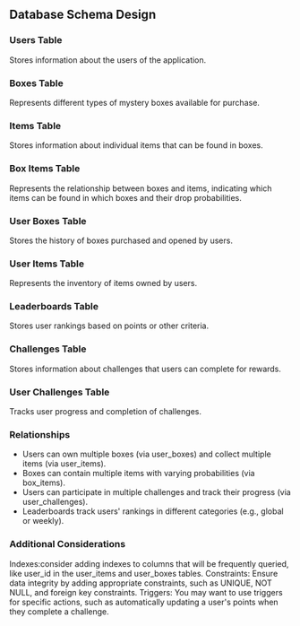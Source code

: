 ## Database Schema Design
### Users Table
Stores information about the users of the application.
### Boxes Table
Represents different types of mystery boxes available for purchase.
### Items Table
Stores information about individual items that can be found in boxes.
### Box Items Table
Represents the relationship between boxes and items, indicating which items can be found in which boxes and their drop probabilities.
### User Boxes Table
Stores the history of boxes purchased and opened by users.
### User Items Table
Represents the inventory of items owned by users.
### Leaderboards Table
Stores user rankings based on points or other criteria.
### Challenges Table
Stores information about challenges that users can complete for rewards.
### User Challenges Table
Tracks user progress and completion of challenges.


### Relationships 
- Users can own multiple boxes (via user_boxes) and collect multiple items (via user_items).
- Boxes can contain multiple items with varying probabilities (via box_items).
- Users can participate in multiple challenges and track their progress (via user_challenges).
- Leaderboards track users' rankings in different categories (e.g., global or weekly).
### Additional Considerations
Indexes:consider adding indexes to columns that will be frequently queried, like user_id in the user_items and user_boxes tables.
Constraints: Ensure data integrity by adding appropriate constraints, such as UNIQUE, NOT NULL, and foreign key constraints.
Triggers: You may want to use triggers for specific actions, such as automatically updating a user's points when they complete a challenge.